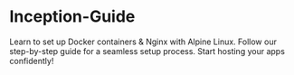 # Inception-Guide
Learn to set up Docker containers &amp; Nginx with Alpine Linux. Follow our step-by-step guide for a seamless setup process. Start hosting your apps confidently!
